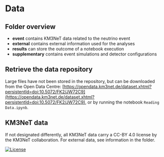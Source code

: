 # Data

## Folder overview

* **event** contains KM3NeT data related to the neutrino event
* **external** contains external information used for the analyses
* **results** can store the outcome of a notebook execution
* **supplementary** contains event simulations and detector configurations

## Retrieve the data repository

Large files have not been stored in the repository, but can be downloaded from the Open Data Centre: [https://opendata.km3net.de/dataset.xhtml?persistentId=doi:10.5072/FK2/JW72C9](https://opendata.km3net.de/dataset.xhtml?persistentId=doi:10.5072/FK2/JW72C9), or by running the notebook `Reading Data.ipynb`. 

## KM3NeT data

If not designated differently, all KM3NeT data carry a CC-BY 4.0 license by the KM3NeT collaboration. For external data, see information in the folder.

[![License](https://certificates.creativecommons.org/cccertedu/wp-content/uploads/sites/5/2018/05/by-1-225x79.png)](https://creativecommons.org/licenses/by/4.0/)

